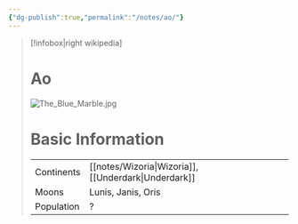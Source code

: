 ```yaml
---
{"dg-publish":true,"permalink":"/notes/ao/"}
---
```


> [!infobox|right wikipedia]
> #  Ao
> ![The_Blue_Marble.jpg](/img/user/images/The_Blue_Marble.jpg)
># Basic Information
> |  |   |
> | ---- | --- |
> | Continents | [[notes/Wizoria\|Wizoria]], [[Underdark\|Underdark]]|
> | Moons  | Lunis, Janis, Oris |
> | Population | ? |  


